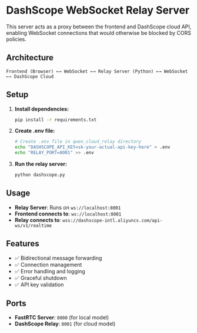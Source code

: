 # DashScope WebSocket Relay Server

This server acts as a proxy between the frontend and DashScope cloud API, enabling WebSocket connections that would otherwise be blocked by CORS policies.

## Architecture

```
Frontend (Browser) ←→ WebSocket ←→ Relay Server (Python) ←→ WebSocket ←→ DashScope Cloud
```

## Setup

1. **Install dependencies:**
   ```bash
   pip install -r requirements.txt
   ```

2. **Create .env file:**
   ```bash
   # Create .env file in qwen_cloud_relay directory
   echo "DASHSCOPE_API_KEY=sk-your-actual-api-key-here" > .env
   echo "RELAY_PORT=8001" >> .env
   ```

3. **Run the relay server:**
   ```bash
   python dashscope.py
   ```

## Usage

- **Relay Server**: Runs on `ws://localhost:8001`
- **Frontend connects to**: `ws://localhost:8001`
- **Relay connects to**: `wss://dashscope-intl.aliyuncs.com/api-ws/v1/realtime`

## Features

- ✅ Bidirectional message forwarding
- ✅ Connection management
- ✅ Error handling and logging
- ✅ Graceful shutdown
- ✅ API key validation

## Ports

- **FastRTC Server**: `8000` (for local model)
- **DashScope Relay**: `8001` (for cloud model)
